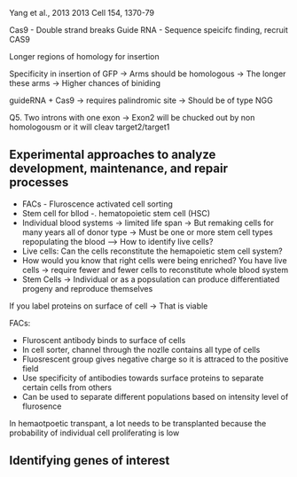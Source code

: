 Yang et al., 2013
2013 Cell 154, 1370-79

Cas9 - Double strand breaks
Guide RNA - Sequence speicifc finding, recruit CAS9

Longer regions of homology for insertion

Specificity in insertion of GFP  -> Arms should be homologous -> The longer these arms -> Higher chances of biniding

guideRNA + Cas9 -> requires palindromic site -> Should be of type NGG

Q5. Two introns with one exon -> Exon2 will be chucked out by non homologousm or it will cleav target2/target1


## Experimental approaches to analyze development, maintenance, and repair processes

- FACs - Fluroscence activated cell sorting 
- Stem cell for bllod -. hematopoietic stem cell (HSC)
- Individual blood systems -> limited life span -> But remaking cells for many years all of donor type ->
Must be one or more stem cell types repopulating the blood --> How to identify live cells?
- Live cells: Can the cells reconstitute the hemapoietic stem cell system?
- How would you know that right cells were being enriched? You have live cells -> require fewer and fewer cells to
reconstitute whole blood system
- Stem Cells -> Individual or as a popsulation can produce differentiated progeny and reproduce themselves

If you label proteins on surface of cell -> That is viable

FACs:

- Fluroscent antibody binds to surface of cells
- In cell sorter, channel through the nozlle contains all type of cells
- Fluosrescent group gives negative charge so it is attraced to the positive field
- Use specificity of antibodies towards surface proteins to separate certain cells from others
- Can be used to separate different populations based on intensity level of flurosence 

In hemaotpoetic transpant, a lot needs to be transplanted because the probability of individual cell proliferating
is low

## Identifying genes of interest
